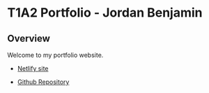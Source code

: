 # T1A2 Portfolio - Jordan Benjamin

## Overview

Welcome to my portfolio website.

- [Netlify site](https://main--brodeysportfolio.netlify.app)

- [Github Repository](https://github.com/bbrodo/Portfolio-Website)

